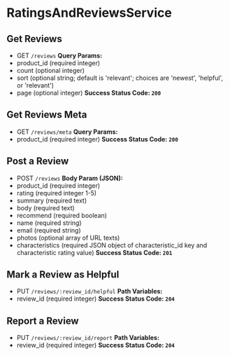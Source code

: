 # RatingsAndReviewsService

## Get Reviews
* GET `/reviews`
**Query Params:**
* product_id (required integer)
* count (optional integer)
* sort (optional string; default is 'relevant'; choices are 'newest', 'helpful', or 'relevant')
* page (optional integer)
**Success Status Code: `200`**

## Get Reviews Meta
* GET `/reviews/meta`
**Query Params:**
* product_id (required integer)
**Success Status Code: `200`**

## Post a Review
* POST `/reviews`
**Body Param (JSON):**
* product_id (required integer)
* rating (required integer 1-5)
* summary (required text)
* body (required text)
* recommend (required boolean)
* name (required string)
* email (required string)
* photos (optional array of URL texts)
* characteristics (required JSON object of characteristic_id key and characteristic rating value)
**Success Status Code: `201`**

## Mark a Review as Helpful
* PUT `/reviews/:review_id/helpful`
**Path Variables:**
* review_id (required integer)
**Success Status Code: `204`**

## Report a Review
* PUT `/reviews/:review_id/report`
**Path Variables:**
* review_id (required integer)
**Success Status Code: `204`**